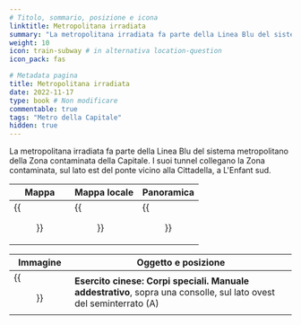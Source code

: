 ```yaml
---
# Titolo, sommario, posizione e icona
linktitle: Metropolitana irradiata
summary: "La metropolitana irradiata fa parte della Linea Blu del sistema metropolitano della Zona contaminata della Capitale. Questi tunnel collegano la Zona contaminata sul lato est del ponte vicino alla Cittadella a L'Enfant sud."
weight: 10
icon: train-subway # in alternativa location-question
icon_pack: fas

# Metadata pagina
title: Metropolitana irradiata
date: 2022-11-17
type: book # Non modificare
commentable: true
tags: "Metro della Capitale"
hidden: true
---
```



La metropolitana irradiata fa parte della Linea Blu del sistema metropolitano della Zona contaminata della Capitale. I suoi tunnel collegano la Zona contaminata, sul lato est del ponte vicino alla Cittadella, a L'Enfant sud.

| Mappa | Mappa locale | Panoramica |
| ----- | ------------ | ---------- |
|  {{<figure src="Irradiated_Metro_loc.webp">}} |  {{<figure src="Metro_Irradiated_Metro 1.webp">}} |  {{<figure src="Irradiated_Metro_(CW) 1.webp">}} |

| Immagine | Oggetto e posizione |
| -------- | ------------------- |
| {{<figure src="FO3_CA_SOTM_Irradiated_Metro.webp">}}  | **Esercito cinese: Corpi speciali. Manuale addestrativo**, sopra una consolle, sul lato ovest del seminterrato (A)  |